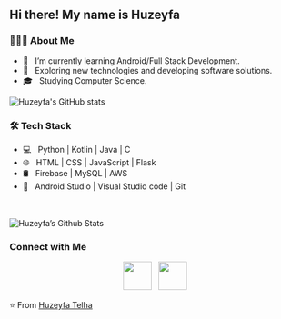 <h2> Hi there! My name is Huzeyfa </h2>

<h3> 👨🏻‍💻 About Me </h3>

- 🔭 &nbsp; I’m currently learning Android/Full Stack Development.
- 🤔 &nbsp; Exploring new technologies and developing software solutions.
- 🎓 &nbsp; Studying Computer Science.

![Huzeyfa's GitHub stats](https://github-readme-stats.vercel.app/api?username=telhahuzeyfa&show_icons=true&theme=gruvbox)

<h3>🛠 Tech Stack</h3>

- 💻 &nbsp; Python | Kotlin | Java | C
- 🌐 &nbsp; HTML | CSS | JavaScript | Flask 
- 🛢 &nbsp; Firebase | MySQL | AWS
- 🔧 &nbsp; Android Studio | Visual Studio code | Git

<br>

</br>

<img align="center" src="https://github-readme-stats.vercel.app/api/top-langs/?username=telhahuzeyfa&layout=compact&text_color=daf7dc&bg_color=151515" alt="Huzeyfa’s Github Stats">

<h3> Connect with Me </h3>

<p align="center">
&nbsp; <a href="https://www.linkedin.com/in/huzeyfa-t-8b8b23145/" target="_blank" rel="noopener noreferrer"><img src="https://img.icons8.com/plasticine/100/000000/linkedin.png" width="50" /></a>
&nbsp; <a href="mailto:telhahuzeyfa@gwu.edu" target="_blank" rel="noopener noreferrer"><img src="https://img.icons8.com/plasticine/100/000000/gmail.png"  width="50" /></a>
</p>

⭐️ From [Huzeyfa Telha](https://github.com/telhahuzeyfa)
